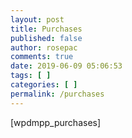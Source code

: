 ```yaml
---
layout: post
title: Purchases
published: false
author: rosepac
comments: true
date: 2019-06-09 05:06:53
tags: [ ]
categories: [ ]
permalink: /purchases
---
```

[wpdmpp_purchases]